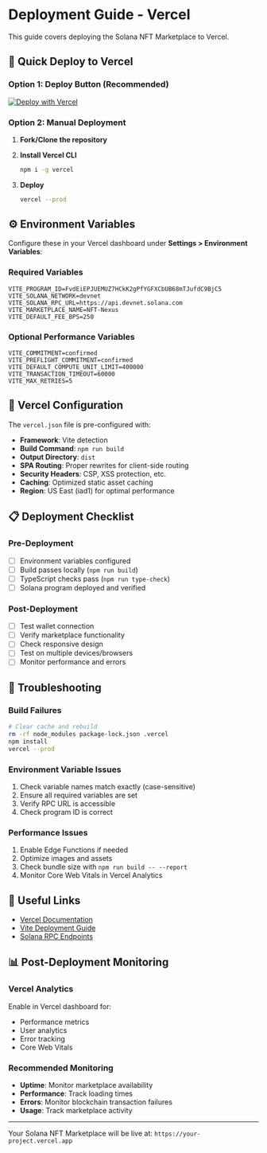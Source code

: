 # Deployment Guide - Vercel

This guide covers deploying the Solana NFT Marketplace to Vercel.

## 🚀 Quick Deploy to Vercel

### Option 1: Deploy Button (Recommended)
[![Deploy with Vercel](https://vercel.com/button)](https://vercel.com/new/clone?repository-url=https://github.com/your-username/nft-marketplace&env=VITE_PROGRAM_ID,VITE_SOLANA_NETWORK,VITE_MARKETPLACE_NAME&envDescription=Solana%20program%20configuration&envLink=https://github.com/your-username/nft-marketplace%23environment-variables)

### Option 2: Manual Deployment

1. **Fork/Clone the repository**
2. **Install Vercel CLI**
   ```bash
   npm i -g vercel
   ```

3. **Deploy**
   ```bash
   vercel --prod
   ```

## ⚙️ Environment Variables

Configure these in your Vercel dashboard under **Settings > Environment Variables**:

### Required Variables
```env
VITE_PROGRAM_ID=FvdEiEPJUEMUZ7HCkK2gPfYGFXCbUB68mTJufdC9BjC5
VITE_SOLANA_NETWORK=devnet
VITE_SOLANA_RPC_URL=https://api.devnet.solana.com
VITE_MARKETPLACE_NAME=NFT-Nexus
VITE_DEFAULT_FEE_BPS=250
```

### Optional Performance Variables
```env
VITE_COMMITMENT=confirmed
VITE_PREFLIGHT_COMMITMENT=confirmed
VITE_DEFAULT_COMPUTE_UNIT_LIMIT=400000
VITE_TRANSACTION_TIMEOUT=60000
VITE_MAX_RETRIES=5
```

## 🔧 Vercel Configuration

The `vercel.json` file is pre-configured with:

- **Framework**: Vite detection
- **Build Command**: `npm run build`
- **Output Directory**: `dist`
- **SPA Routing**: Proper rewrites for client-side routing
- **Security Headers**: CSP, XSS protection, etc.
- **Caching**: Optimized static asset caching
- **Region**: US East (iad1) for optimal performance

## 📋 Deployment Checklist

### Pre-Deployment
- [ ] Environment variables configured
- [ ] Build passes locally (`npm run build`)
- [ ] TypeScript checks pass (`npm run type-check`)
- [ ] Solana program deployed and verified

### Post-Deployment
- [ ] Test wallet connection
- [ ] Verify marketplace functionality
- [ ] Check responsive design
- [ ] Test on multiple devices/browsers
- [ ] Monitor performance and errors

## 🚨 Troubleshooting

### Build Failures
```bash
# Clear cache and rebuild
rm -rf node_modules package-lock.json .vercel
npm install
vercel --prod
```

### Environment Variable Issues
1. Check variable names match exactly (case-sensitive)
2. Ensure all required variables are set
3. Verify RPC URL is accessible
4. Check program ID is correct

### Performance Issues
1. Enable Edge Functions if needed
2. Optimize images and assets
3. Check bundle size with `npm run build -- --report`
4. Monitor Core Web Vitals in Vercel Analytics

## 🔗 Useful Links

- [Vercel Documentation](https://vercel.com/docs)
- [Vite Deployment Guide](https://vitejs.dev/guide/static-deploy.html#vercel)
- [Solana RPC Endpoints](https://docs.solana.com/cluster/rpc-endpoints)

## 📊 Post-Deployment Monitoring

### Vercel Analytics
Enable in Vercel dashboard for:
- Performance metrics
- User analytics
- Error tracking
- Core Web Vitals

### Recommended Monitoring
- **Uptime**: Monitor marketplace availability
- **Performance**: Track loading times
- **Errors**: Monitor blockchain transaction failures
- **Usage**: Track marketplace activity

---

Your Solana NFT Marketplace will be live at: `https://your-project.vercel.app`